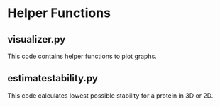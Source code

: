 # Helper Functions

## visualizer.py

This code contains helper functions to plot graphs.

## estimatestability.py

This code calculates lowest possible stability for a protein in 3D or 2D.
